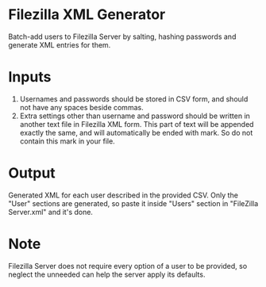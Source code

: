 # Filezilla XML Generator
Batch-add users to Filezilla Server by salting, hashing passwords and generate XML entries for them.

# Inputs
1. Usernames and passwords should be stored in CSV form, and should not have any spaces beside commas.
2. Extra settings other than username and password should be written in another text file in Filezilla XML form. This part of text will be appended exactly the same, and will automatically be ended with </User> mark. So do not contain this mark in your file.

# Output
Generated XML for each user described in the provided CSV. Only the "User" sections are generated, so paste it inside "Users" section in "FileZilla Server.xml" and it's done.
# Note

Filezilla Server does not require every option of a user to be provided, so neglect the unneeded can help the server apply its defaults.
